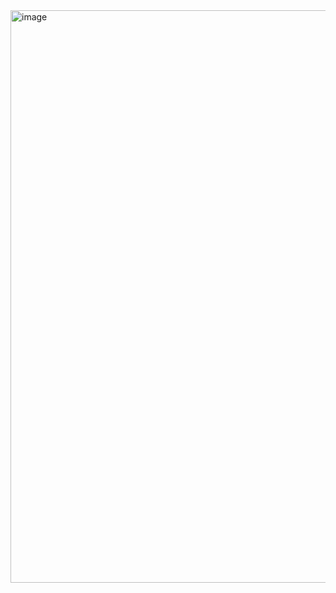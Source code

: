 <img width="624" height="916" alt="image" src="https://github.com/user-attachments/assets/1cd72efd-8f1e-4ebc-a2b4-b790abadf761" />
